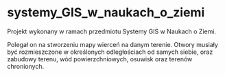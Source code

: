 # systemy_GIS_w_naukach_o_ziemi

Projekt wykonany w ramach przedmiotu Systemy GIS w Naukach o Ziemi.

Polegał on na stworzeniu mapy wierceń na danym terenie. 
Otwory musiały być rozmieszczone w określonych odległościach od samych siebie, oraz zabudowy terenu, wód powierzchniowych, osuwisk oraz terenów chronionych.
